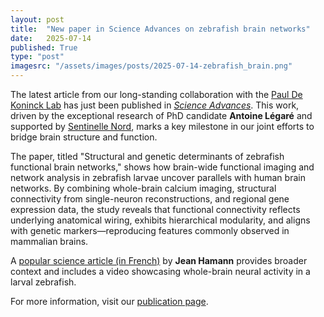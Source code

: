 ```yaml
---
layout: post
title:  "New paper in Science Advances on zebrafish brain networks"
date:   2025-07-14
published: True
type: "post"
imagesrc: "/assets/images/posts/2025-07-14-zebrafish_brain.png"
---
```


The latest article from our long-standing collaboration with the [Paul De Koninck Lab](https://greenspine.ca/) has just been published in [*Science Advances*](https://www.science.org/doi/10.1126/sciadv.adv7576). This work, driven by the exceptional research of PhD candidate **Antoine Légaré** and supported by [Sentinelle Nord](https://sentinellenord.ulaval.ca/en), marks a key milestone in our joint efforts to bridge brain structure and function.

The paper, titled "Structural and genetic determinants of zebrafish functional brain networks," shows how brain-wide functional imaging and network analysis in zebrafish larvae uncover parallels with human brain networks. By combining whole-brain calcium imaging, structural connectivity from single-neuron reconstructions, and regional gene expression data, the study reveals that functional connectivity reflects underlying anatomical wiring, exhibits hierarchical modularity, and aligns with genetic markers—reproducing features commonly observed in mammalian brains.

A [popular science article (in French)](https://nouvelles.ulaval.ca/2025/07/11/le-cerveau-du-poisson-zebre-une-fenetre-sur-le-cerveau-humain-a:54d10a2e-9880-48a1-a799-7f7865f80f05) by **Jean Hamann** provides broader context and includes a video showcasing whole-brain neural activity in a larval zebrafish.

For more information, visit our [publication page](https://dynamicalab.github.io/publications.html).

